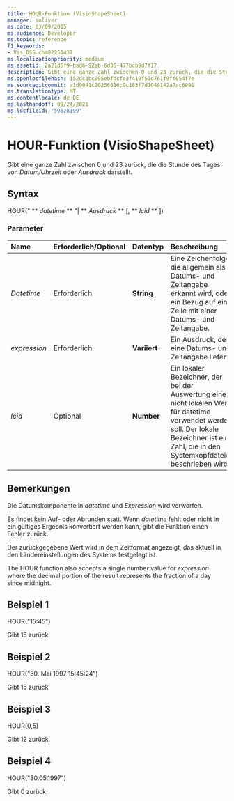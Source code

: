 ```yaml
---
title: HOUR-Funktion (VisioShapeSheet)
manager: soliver
ms.date: 03/09/2015
ms.audience: Developer
ms.topic: reference
f1_keywords:
- Vis_DSS.chm82251437
ms.localizationpriority: medium
ms.assetid: 2a21d6f9-bad6-92ab-6d36-477bcb9d7f17
description: Gibt eine ganze Zahl zwischen 0 und 23 zurück, die die Stunde des Tages von Datum/Uhrzeit oder Ausdruck darstellt.
ms.openlocfilehash: 152dc3bc995ebfdcfe3f419f51d761f9ff054f7e
ms.sourcegitcommit: a1d9041c20256616c9c183f7d1049142a7ac6991
ms.translationtype: MT
ms.contentlocale: de-DE
ms.lasthandoff: 09/24/2021
ms.locfileid: "59628199"
---
```

# <a name="hour-function-visioshapesheet"></a>HOUR-Funktion (VisioShapeSheet)

Gibt eine ganze Zahl zwischen 0 und 23 zurück, die die Stunde des Tages von  _Datum/Uhrzeit_ oder  _Ausdruck_ darstellt.
  
## <a name="syntax"></a>Syntax

HOUR(" ** *datetime* ** "| ** *Ausdruck* ** [, ** *lcid* ** ]) 
  
### <a name="parameters"></a>Parameter

|**Name**|**Erforderlich/Optional**|**Datentyp**|**Beschreibung**|
|:-----|:-----|:-----|:-----|
| _Datetime_ <br/> |Erforderlich  <br/> |**String** <br/> | Eine Zeichenfolge, die allgemein als Datums- und Zeitangabe erkannt wird, oder ein Bezug auf eine Zelle mit einer Datums- und Zeitangabe.  <br/> |
| _expression_ <br/> |Erforderlich  <br/> |**Variiert** <br/> |Ein Ausdruck, der eine Datums- und Zeitangabe liefert.  <br/> |
| _lcid_ <br/> |Optional  <br/> |**Number** <br/> | Ein lokaler Bezeichner, der bei der Auswertung eines nicht lokalen Werts für datetime verwendet werden soll. Der lokale Bezeichner ist eine Zahl, die in den Systemkopfdateien beschrieben wird.  <br/> |
   
## <a name="remarks"></a>Bemerkungen

Die Datumskomponente in  *datetime*  und  *Expression*  wird verworfen. 
  
Es findet kein Auf- oder Abrunden statt. Wenn  *datetime*  fehlt oder nicht in ein gültiges Ergebnis konvertiert werden kann, gibt die Funktion einen Fehler zurück. 
  
Der zurückgegebene Wert wird in dem Zeitformat angezeigt, das aktuell in den Ländereinstellungen des Systems festgelegt ist. 
  
The HOUR function also accepts a single number value for  *expression*  where the decimal portion of the result represents the fraction of a day since midnight. 
  
## <a name="example-1"></a>Beispiel 1

HOUR("15:45")
  
Gibt 15 zurück.
  
## <a name="example-2"></a>Beispiel 2

HOUR("30. Mai 1997 15:45:24")
  
Gibt 15 zurück.
  
## <a name="example-3"></a>Beispiel 3

HOUR(0,5)
  
Gibt 12 zurück.
  
## <a name="example-4"></a>Beispiel 4

HOUR("30.05.1997")
  
Gibt 0 zurück.
  


